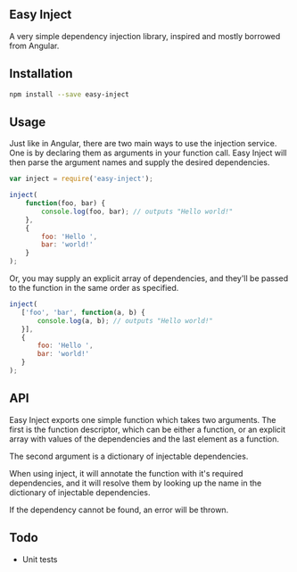 Easy Inject
-----------

A very simple dependency injection library, inspired and mostly borrowed from Angular.

## Installation

```sh
npm install --save easy-inject
```

## Usage

Just like in Angular, there are two main ways to use the injection service. One is by declaring them
as arguments in your function call. Easy Inject will then parse the argument names and supply the
desired dependencies.

```js
var inject = require('easy-inject');

inject(
    function(foo, bar) {
        console.log(foo, bar); // outputs "Hello world!"
    },
    {
        foo: 'Hello ',
        bar: 'world!'
    }
);
```

Or, you may supply an explicit array of dependencies, and they'll be passed to the function in the
 same order as specified.

 ```js
inject(
    ['foo', 'bar', function(a, b) {
        console.log(a, b); // outputs "Hello world!"
    }],
    {
        foo: 'Hello ',
        bar: 'world!'
    }
);
```

## API

Easy Inject exports one simple function which takes two arguments. The first is the function descriptor,
which can be either a function, or an explicit array with values of the dependencies and the last element
as a function.

The second argument is a dictionary of injectable dependencies.

When using inject, it will annotate the function with it's required dependencies, and it will resolve them
by looking up the name in the dictionary of injectable dependencies.

If the dependency cannot be found, an error will be thrown.

## Todo

* Unit tests